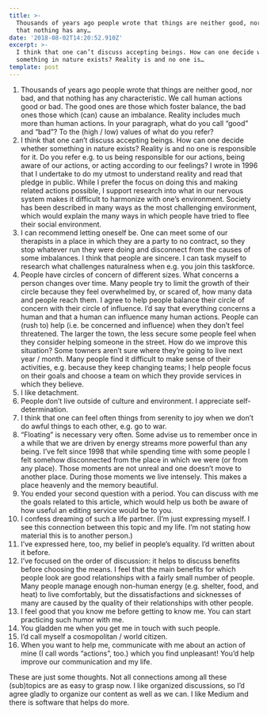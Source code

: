 ```yaml
---
title: >-
  Thousands of years ago people wrote that things are neither good, nor bad, and
  that nothing has any…
date: '2018-08-02T14:20:52.910Z'
excerpt: >-
  I think that one can’t discuss accepting beings. How can one decide whether
  something in nature exists? Reality is and no one is…
template: post
---
```

1.  Thousands of years ago people wrote that things are neither good, nor bad, and that nothing has any characteristic. We call human actions good or bad. The good ones are those which foster balance, the bad ones those which (can) cause an imbalance. Reality includes much more than human actions. In your paragraph, what do you call “good” and “bad”? To the (high / low) values of what do you refer?
2.  I think that one can’t discuss accepting beings. How can one decide whether something in nature exists? Reality is and no one is responsible for it. Do you refer e.g. to us being responsible for our actions, being aware of our actions, or acting according to our feelings? I wrote in 1996 that I undertake to do my utmost to understand reality and read that pledge in public. While I prefer the focus on doing this and making related actions possible, I support research into what in our nervous system makes it difficult to harmonize with one’s environment. Society has been described in many ways as the most challenging environment, which would explain the many ways in which people have tried to flee their social environment.
3.  I can recommend letting oneself be. One can meet some of our therapists in a place in which they are a party to no contract, so they stop whatever run they were doing and disconnect from the causes of some imbalances. I think that people are sincere. I can task myself to research what challenges naturalness when e.g. you join this taskforce.
4.  People have circles of concern of different sizes. What concerns a person changes over time. Many people try to limit the growth of their circle because they feel overwhelmed by, or scared of, how many data and people reach them. I agree to help people balance their circle of concern with their circle of influence. I’d say that everything concerns a human and that a human can influence many human actions. People can (rush to) help (i.e. be concerned and influence) when they don’t feel threatened. The larger the town, the less secure some people feel when they consider helping someone in the street. How do we improve this situation? Some towners aren’t sure where they’re going to live next year / month. Many people find it difficult to make sense of their activities, e.g. because they keep changing teams; I help people focus on their goals and choose a team on which they provide services in which they believe.
5.  I like detachment.
6.  People don’t live outside of culture and environment. I appreciate self-determination.
7.  I think that one can feel often things from serenity to joy when we don’t do awful things to each other, e.g. go to war.
8.  “Floating” is necessary very often. Some advise us to remember once in a while that we are driven by energy streams more powerful than any being. I’ve felt since 1998 that while spending time with some people I felt somehow disconnected from the place in which we were (or from any place). Those moments are not unreal and one doesn’t move to another place. During those moments we live intensely. This makes a place heavenly and the memory beautiful.
9.  You ended your second question with a period. You can discuss with me the goals related to this article, which would help us both be aware of how useful an editing service would be to you.
10.  I confess dreaming of such a life partner. (I’m just expressing myself. I see this connection between this topic and my life. I’m not stating how material this is to another person.)
11.  I’ve expressed here, too, my belief in people’s equality. I’d written about it before.
12.  I’ve focused on the order of discussion: it helps to discuss benefits before choosing the means. I feel that the main benefits for which people look are good relationships with a fairly small number of people. Many people manage enough non-human energy (e.g. shelter, food, and heat) to live comfortably, but the dissatisfactions and sicknesses of many are caused by the quality of their relationships with other people.
13.  I feel good that you know me before getting to know me. You can start practicing such humor with me.
14.  You gladden me when you get me in touch with such people.
15.  I’d call myself a cosmopolitan / world citizen.
16.  When you want to help me, communicate with me about an action of mine (I call words “actions”, too.) which you find unpleasant! You’d help improve our communication and my life.

These are just some thoughts. Not all connections among all these (sub)topics are as easy to grasp now. I like organized discussions, so I’d agree gladly to organize our content as well as we can. I like Medium and there is software that helps do more.
